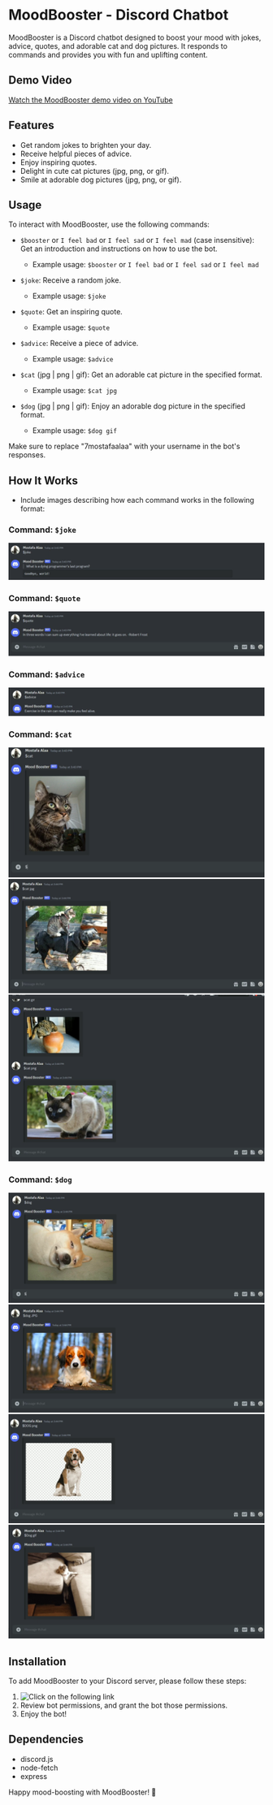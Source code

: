 # MoodBooster - Discord Chatbot

MoodBooster is a Discord chatbot designed to boost your mood with jokes, advice, quotes, and adorable cat and dog pictures. It responds to commands and provides you with fun and uplifting content.

## Demo Video

[Watch the MoodBooster demo video on YouTube](https://youtu.be/wCGPLVia_lw)

## Features

- Get random jokes to brighten your day.
- Receive helpful pieces of advice.
- Enjoy inspiring quotes.
- Delight in cute cat pictures (jpg, png, or gif).
- Smile at adorable dog pictures (jpg, png, or gif).

## Usage

To interact with MoodBooster, use the following commands:

- `$booster` or `I feel bad` or `I feel sad` or `I feel mad` (case insensitive): Get an introduction and instructions on how to use the bot.
  - Example usage: `$booster` or `I feel bad` or `I feel sad` or `I feel mad`
    
- `$joke`: Receive a random joke.
  - Example usage: `$joke`

- `$quote`: Get an inspiring quote.
  - Example usage: `$quote`

- `$advice`: Receive a piece of advice.
  - Example usage: `$advice`

- `$cat` (jpg | png | gif): Get an adorable cat picture in the specified format.
  - Example usage: `$cat jpg`

- `$dog` (jpg | png | gif): Enjoy an adorable dog picture in the specified format.
  - Example usage: `$dog gif`

Make sure to replace "7mostafaalaa" with your username in the bot's responses.

## How It Works

- Include images describing how each command works in the following format:

### Command: `$joke`
![Joke Command](Resources/images/$joke_command.png)

### Command: `$quote`
![Quote Command](Resources/images/$quote_command.png)

### Command: `$advice`
![Advice Command](Resources/images/$advice_command.png)

### Command: `$cat`
![Cat Command](Resources/images/cat_image.png)
![Cat jpg](Resources/images/cat_image_jpg.png)
![Cat png](Resources/images/cat_images_gif&&png.png)

### Command: `$dog`
![Dog Command](Resources/images/dog_image.png)
![Dog jpg](Resources/images/dog_jpg.png)
![Dog Command](Resources/images/dog_png.png)
![Dog Command](Resources/images/dog_gif.png)

## Installation

To add MoodBooster to your Discord server, please follow these steps:
1. ![Click on the following link](https://discord.com/api/oauth2/authorize?client_id=1133869450626609254&permissions=429497248832&scope=bot)
2. Review bot permissions, and grant the bot those permissions.
3. Enjoy the bot!

## Dependencies

- discord.js
- node-fetch
- express

Happy mood-boosting with MoodBooster! 🎉
